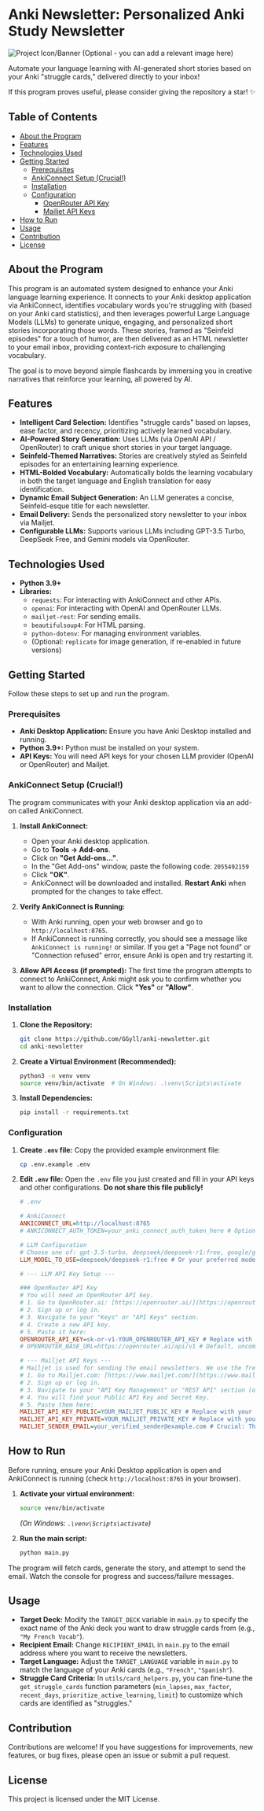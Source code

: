 # Anki Newsletter: Personalized Anki Study Newsletter

![Project Icon/Banner (Optional - you can add a relevant image here)](https://placehold.co/600x200/cccccc/333333?text=Anki+Newsletter+-+AI+Powered)

Automate your language learning with AI-generated short stories based on your Anki "struggle cards," delivered directly to your inbox!

If this program proves useful, please consider giving the repository a star! ✨

## Table of Contents

- [About the Program](#about-the-program)
- [Features](#features)
- [Technologies Used](#technologies-used)
- [Getting Started](#getting-started)
  - [Prerequisites](#prerequisites)
  - [AnkiConnect Setup (Crucial!)](#ankiconnect-setup-crucial)
  - [Installation](#installation)
  - [Configuration](#configuration)
    - [OpenRouter API Key](#openrouter-api-key)
    - [Mailjet API Keys](#mailjet-api-keys)
- [How to Run](#how-to-run)
- [Usage](#usage)
- [Contribution](#contribution)
- [License](#license)

## About the Program

This program is an automated system designed to enhance your Anki language learning experience. It connects to your Anki desktop application via AnkiConnect, identifies vocabulary words you're struggling with (based on your Anki card statistics), and then leverages powerful Large Language Models (LLMs) to generate unique, engaging, and personalized short stories incorporating those words. These stories, framed as "Seinfeld episodes" for a touch of humor, are then delivered as an HTML newsletter to your email inbox, providing context-rich exposure to challenging vocabulary.

The goal is to move beyond simple flashcards by immersing you in creative narratives that reinforce your learning, all powered by AI.

## Features

- **Intelligent Card Selection:** Identifies "struggle cards" based on lapses, ease factor, and recency, prioritizing actively learned vocabulary.
- **AI-Powered Story Generation:** Uses LLMs (via OpenAI API / OpenRouter) to craft unique short stories in your target language.
- **Seinfeld-Themed Narratives:** Stories are creatively styled as Seinfeld episodes for an entertaining learning experience.
- **HTML-Bolded Vocabulary:** Automatically bolds the learning vocabulary in both the target language and English translation for easy identification.
- **Dynamic Email Subject Generation:** An LLM generates a concise, Seinfeld-esque title for each newsletter.
- **Email Delivery:** Sends the personalized story newsletter to your inbox via Mailjet.
- **Configurable LLMs:** Supports various LLMs including GPT-3.5 Turbo, DeepSeek Free, and Gemini models via OpenRouter.

## Technologies Used

- **Python 3.9+**
- **Libraries:**
  - `requests`: For interacting with AnkiConnect and other APIs.
  - `openai`: For interacting with OpenAI and OpenRouter LLMs.
  - `mailjet-rest`: For sending emails.
  - `beautifulsoup4`: For HTML parsing.
  - `python-dotenv`: For managing environment variables.
  - (Optional: `replicate` for image generation, if re-enabled in future versions)

## Getting Started

Follow these steps to set up and run the program.

### Prerequisites

- **Anki Desktop Application:** Ensure you have Anki Desktop installed and running.
- **Python 3.9+:** Python must be installed on your system.
- **API Keys:** You will need API keys for your chosen LLM provider (OpenAI or OpenRouter) and Mailjet.

### AnkiConnect Setup (Crucial!)

The program communicates with your Anki desktop application via an add-on called AnkiConnect.

1.  **Install AnkiConnect:**

    - Open your Anki desktop application.
    - Go to **Tools -> Add-ons**.
    - Click on **"Get Add-ons..."**.
    - In the "Get Add-ons" window, paste the following code: `2055492159`
    - Click **"OK"**.
    - AnkiConnect will be downloaded and installed. **Restart Anki** when prompted for the changes to take effect.

2.  **Verify AnkiConnect is Running:**

    - With Anki running, open your web browser and go to `http://localhost:8765`.
    - If AnkiConnect is running correctly, you should see a message like `AnkiConnect is running!` or similar. If you get a "Page not found" or "Connection refused" error, ensure Anki is open and try restarting it.

3.  **Allow API Access (if prompted):** The first time the program attempts to connect to AnkiConnect, Anki might ask you to confirm whether you want to allow the connection. Click **"Yes"** or **"Allow"**.

### Installation

1.  **Clone the Repository:**

    ```bash
    git clone https://github.com/GGyll/anki-newsletter.git
    cd anki-newsletter
    ```


2.  **Create a Virtual Environment (Recommended):**

    ```bash
    python3 -m venv venv
    source venv/bin/activate  # On Windows: .\venv\Scripts\activate
    ```

3.  **Install Dependencies:**
    ```bash
    pip install -r requirements.txt
    ```

### Configuration

1.  **Create `.env` file:**
    Copy the provided example environment file:

    ```bash
    cp .env.example .env
    ```

2.  **Edit `.env` file:**
    Open the `.env` file you just created and fill in your API keys and other configurations. **Do not share this file publicly!**

    ```ini
    # .env

    # AnkiConnect
    ANKICONNECT_URL=http://localhost:8765
    # ANKICONNECT_AUTH_TOKEN=your_anki_connect_auth_token_here # Optional, if you have one set in AnkiConnect

    # LLM Configuration
    # Choose one of: gpt-3.5-turbo, deepseek/deepseek-r1:free, google/gemini-2.0-flash-001, google/gemini-2.5-pro-preview
    LLM_MODEL_TO_USE=deepseek/deepseek-r1:free # Or your preferred model

    # --- LLM API Key Setup ---

    ### OpenRouter API Key
    # You will need an OpenRouter API key.
    # 1. Go to OpenRouter.ai: [https://openrouter.ai/](https://openrouter.ai/)
    # 2. Sign up or log in.
    # 3. Navigate to your "Keys" or "API Keys" section.
    # 4. Create a new API key.
    # 5. Paste it here:
    OPENROUTER_API_KEY=sk-or-v1-YOUR_OPENROUTER_API_KEY # Replace with your OpenRouter API Key
    # OPENROUTER_BASE_URL=https://openrouter.ai/api/v1 # Default, uncomment if you need to override

    # --- Mailjet API Keys ---
    # Mailjet is used for sending the email newsletters. We use the free plan for this
    # 1. Go to Mailjet.com: [https://www.mailjet.com/](https://www.mailjet.com/)
    # 2. Sign up or log in.
    # 3. Navigate to your "API Key Management" or "REST API" section (often found under Account -> My API Key).
    # 4. You will find your Public API Key and Secret Key.
    # 5. Paste them here:
    MAILJET_API_KEY_PUBLIC=YOUR_MAILJET_PUBLIC_KEY # Replace with your Mailjet Public API Key
    MAILJET_API_KEY_PRIVATE=YOUR_MAILJET_PRIVATE_KEY # Replace with your Mailjet Private API Key
    MAILJET_SENDER_EMAIL=your_verified_sender@example.com # Crucial: This email MUST be verified in your Mailjet account!
    ```

## How to Run

Before running, ensure your Anki Desktop application is open and AnkiConnect is running (check `http://localhost:8765` in your browser).

1.  **Activate your virtual environment:**

    ```bash
    source venv/bin/activate
    ```

    _(On Windows: `.\venv\Scripts\activate`)_

2.  **Run the main script:**
    ```bash
    python main.py
    ```

The program will fetch cards, generate the story, and attempt to send the email. Watch the console for progress and success/failure messages.

## Usage

- **Target Deck:**
  Modify the `TARGET_DECK` variable in `main.py` to specify the exact name of the Anki deck you want to draw struggle cards from (e.g., `"My French Vocab"`).
- **Recipient Email:**
  Change `RECIPIENT_EMAIL` in `main.py` to the email address where you want to receive the newsletters.
- **Target Language:**
  Adjust the `TARGET_LANGUAGE` variable in `main.py` to match the language of your Anki cards (e.g., `"French"`, `"Spanish"`).
- **Struggle Card Criteria:**
  In `utils/card_helpers.py`, you can fine-tune the `get_struggle_cards` function parameters (`min_lapses`, `max_factor`, `recent_days`, `prioritize_active_learning`, `limit`) to customize which cards are identified as "struggles."

## Contribution

Contributions are welcome! If you have suggestions for improvements, new features, or bug fixes, please open an issue or submit a pull request.

## License

This project is licensed under the MIT License.
